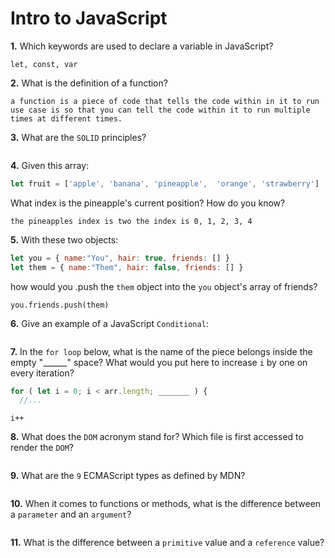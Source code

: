 # Intro to JavaScript

**1.** Which keywords are used to declare a variable in JavaScript?
<!-- enter you answer in the space below -->
```
let, const, var
```
**2.** What is the definition of a function?
<!-- enter you answer in the space below -->
```
a function is a piece of code that tells the code within in it to run use case is so that you can tell the code within it to run multiple times at different times.
```
**3.** What are the `SOLID` principles?
<!-- enter you answer in the space below -->
```

```
**4.** Given this array: 
```js
let fruit = ['apple', 'banana', 'pineapple',  'orange', 'strawberry']
``` 
What index is the pineapple's current position? How do you know?
<!-- enter you answer in the space below -->
```
the pineapples index is two the index is 0, 1, 2, 3, 4
```
**5.** With these two objects: 
```js
let you = { name:"You", hair: true, friends: [] }
let them = { name:"Them", hair: false, friends: [] }
```
how would you .push the `them` object into the `you` object's array of friends?
<!-- enter you answer in the space below -->
```
you.friends.push(them)
```

**6.** Give an example of a JavaScript `Conditional`:
<!-- enter you answer in the space below -->
```

```
**7.** In the `for loop` below, what is the name of the piece belongs inside the empty "______" space? What would you put here to increase `i` by one on every iteration?
```js
for ( let i = 0; i < arr.length; _______ ) {
  //...
```
<!-- enter you answer in the space below -->
```
i++
```
**8.** What does the `DOM` acronym stand for? Which file is first accessed to render the `DOM`?
<!-- enter you answer in the space below -->
```

```

**9.** What are the `9` ECMAScript types as defined by MDN?
<!-- enter you answer in the space below -->
```

```
**10.** When it comes to functions or methods, what is the difference between a `parameter` and an `argument`?
<!-- enter you answer in the space below -->
```

```
**11.** What is the difference between a `primitive` value and a `reference` value?
<!-- enter you answer in the space below -->
```

```